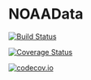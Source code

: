 # NOAAData

[![Build Status](https://travis-ci.org/pazzo83/NOAAData.jl.svg?branch=master)](https://travis-ci.org/pazzo83/NOAAData.jl)

[![Coverage Status](https://coveralls.io/repos/pazzo83/NOAAData.jl/badge.svg?branch=master&service=github)](https://coveralls.io/github/pazzo83/NOAAData.jl?branch=master)

[![codecov.io](http://codecov.io/github/pazzo83/NOAAData.jl/coverage.svg?branch=master)](http://codecov.io/github/pazzo83/NOAAData.jl?branch=master)
